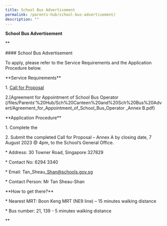 ```yaml
---
title: School Bus Advertisement
permalink: /parents-hub/school-bus-advertisement/
description: ""
---
```

**School Bus Advertisement**

**

\#### School Bus Advertisement

To apply, please refer to the Service Requirements and the Application Procedure below.

\*\*Service Requirements\*\*

1. [Call for Proposal](/files/Parents'%20Hub/Sch%20Canteen%20and%20Sch%20Bus%20Advert/call_for_proposal.pdf)

2.[Agreement for Appointment of School Bus Operator 
(/files/Parents'%20Hub/Sch%20Canteen%20and%20Sch%20Bus%20Advert/Agreement_for_Appointment_of_School_Bus_Operator _Annex B.pdf)       

\*\*Application Procedure\*\*

1\. Complete the

2\. Submit the completed Call for Proposal – Annex A by closing date, 7 August 2023 @ 4pm, to the School’s General Office.

\* Address: 30 Towner Road, Singapore 327829 

\* Contact No: 6294 3340

\* Email: Tan\_Sheau\_Shan@schools.gov.sg

\* Contact Person: Mr Tan Sheau-Shan

\*\*How to get there?\*\*

\* Nearest MRT: Boon Keng MRT (NE9 line) – 15 minutes walking distance

\* Bus number: 21, 139 - 5 minutes walking distance

**